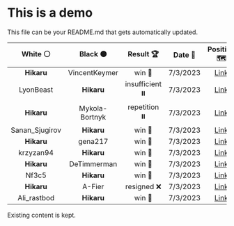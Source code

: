 # This is a demo

This file can be your README.md that gets automatically updated.

<!--START_SECTION:chessStats-->
<!-- Automatically generated with https://github.com/Balastrong/chess-stats-action -->

| White ⚪ | Black ⚫ | Result 🏆 | Date 📅 | Position 🗺️ |
|:---:|:---:|:---:|:---:|:---:|
| **Hikaru** | VincentKeymer | win 🥇 | 7/3/2023 | <a href="http://www.ee.unb.ca/cgi-bin/tervo/fen.pl?select=8/R4p2/6p1/4k3/p7/P7/5K2/8 b - -">Link</a> |
| LyonBeast | **Hikaru** | insufficient ⏸️ | 7/3/2023 | <a href="http://www.ee.unb.ca/cgi-bin/tervo/fen.pl?select=8/8/8/8/8/1K6/7k/6n1 w - -">Link</a> |
| **Hikaru** | Mykola-Bortnyk | repetition ⏸️ | 7/3/2023 | <a href="http://www.ee.unb.ca/cgi-bin/tervo/fen.pl?select=8/4n3/4P3/8/p3K3/1k1N4/8/8 w - -">Link</a> |
| Sanan_Sjugirov | **Hikaru** | win 🥇 | 7/3/2023 | <a href="http://www.ee.unb.ca/cgi-bin/tervo/fen.pl?select=7k/7p/1K6/8/p1P5/1r6/1p6/1R6 w - -">Link</a> |
| **Hikaru** | gena217 | win 🥇 | 7/3/2023 | <a href="http://www.ee.unb.ca/cgi-bin/tervo/fen.pl?select=4r1k1/1p3n2/2p1R2p/p1P2P1P/PP1r2p1/5P2/B7/4R1K1 b - -">Link</a> |
| krzyzan94 | **Hikaru** | win 🥇 | 7/3/2023 | <a href="http://www.ee.unb.ca/cgi-bin/tervo/fen.pl?select=5r1k/3b2pp/5n2/p1pp4/4pN2/2P3QP/2RK1PP1/q3r3 w - -">Link</a> |
| **Hikaru** | DeTimmerman | win 🥇 | 7/3/2023 | <a href="http://www.ee.unb.ca/cgi-bin/tervo/fen.pl?select=8/6pp/4k3/p7/2N1P3/1Pb5/P3K1PP/8 b - -">Link</a> |
| Nf3c5 | **Hikaru** | win 🥇 | 7/3/2023 | <a href="http://www.ee.unb.ca/cgi-bin/tervo/fen.pl?select=r4k2/6bQ/p5P1/2p5/8/1P3r1P/P3q1K1/5R1R w - -">Link</a> |
| **Hikaru** | A-Fier | resigned ❌ | 7/3/2023 | <a href="http://www.ee.unb.ca/cgi-bin/tervo/fen.pl?select=3q1rk1/1P2pp1p/6p1/8/8/pn2P1P1/P4PBP/5RK1 w - -">Link</a> |
| Ali_rastbod | **Hikaru** | win 🥇 | 7/3/2023 | <a href="http://www.ee.unb.ca/cgi-bin/tervo/fen.pl?select=6r1/pkp5/1p6/2Pp1p2/bP1P1P2/PqB5/1K4p1/4R1Q1 w - -">Link</a> |

<!--END_SECTION:chessStats-->

Existing content is kept.
